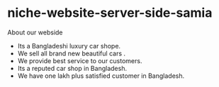 # niche-website-server-side-samia

 About our webside
* Its a Bangladeshi luxury car shope.
* We sell all brand new beautiful cars .
* We provide best service to our customers.
* Its a reputed car shop in Bangladesh.
* We have one lakh plus satisfied customer in Bangladesh.
